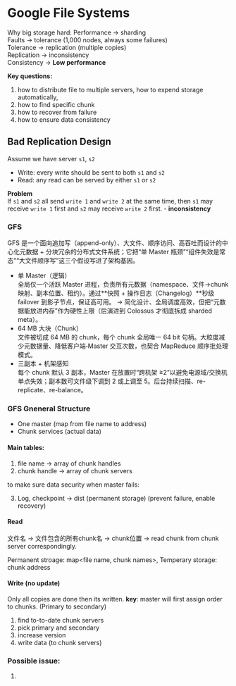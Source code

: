 # Google File Systems

Why big storage hard:
Performance -> sharding  
Faults -> tolerance (1,000 nodes, always some failures)  
Tolerance -> replication (multiple copies)   
Replication -> inconsistency     
Consistency -> **Low performance**   

**Key questions:**
1. how to distribute file to multiple servers, how to expend storage automatically,
2. how to find specific chunk
3. how to recover from failure
4. how to ensure data consistency


## Bad Replication Design
Assume we have server `s1`, `s2`

- Write: every write should be sent to both `s1` and `s2`
- Read: any read can be served by either `s1` or `s2`

**Problem**  
If `s1` and `s2` all send `write 1` and `write 2` at the same time, then `s1` may receive `write 1` first and `s2` may receive `write 2` first. - **inconsistency**


### GFS
GFS 是一个面向追加写（append-only）、大文件、顺序访问、高吞吐而设计的中心化元数据 + 分块冗余的分布式文件系统；它把“单 Master 瓶颈”“组件失效是常态”“大文件顺序写”这三个假设写进了架构基因。
  
- 单 Master（逻辑）  
全局仅一个活跃 Master 进程，负责所有元数据（namespace、文件→chunk 映射、副本位置、租约）。通过**快照 + 操作日志（Changelog）**秒级 failover 到影子节点，保证高可用。
→ 简化设计、全局调度高效，但把“元数据能放进内存”作为硬性上限（后演进到 Colossus 才彻底拆成 sharded meta）。
- 64 MB 大块（Chunk）  
文件被切成 64 MB 的 chunk，每个 chunk 全局唯一 64 bit 句柄。大粒度减少元数据量、降低客户端‐Master 交互次数，也契合 MapReduce 顺序批处理模式。
- 三副本 + 机架感知  
每个 chunk 默认 3 副本，Master 在放置时“跨机架 ≥2”以避免电源域/交换机单点失效；副本数可文件级下调到 2 或上调至 5。后台持续扫描、re-replicate、re-balance。

### GFS Gneneral Structure
- One master (map from file name to address)
- Chunk services (actual data)

#### Main tables:
1. file name -> array of chunk handles
2. chunk handle -> array of chunk servers

to make sure data security when master fails:  

3. Log, checkpoint -> dist (permanent storage)
(prevent failure, enable recovery)

#### Read
文件名 -> 文件包含的所有chunk名 -> chunk位置 -> read chunk from chunk server correspondingly.

Permanent stroage: map<file name, chunk names>, 
Temperary storage: chunk address 

#### Write (no update)
Only all copies are done then its written.
**key**: master will first assign order to chunks. (Primary to secondary)
1. find to-to-date chunk servers
2. pick primary and secondary
3. increase version
4. write data (to chunk servers)

### Possible issue:
1. 